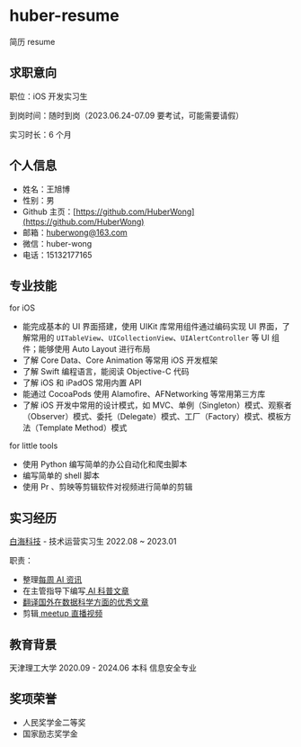 # huber-resume

简历 resume

## 求职意向

职位：iOS 开发实习生

到岗时间：随时到岗（2023.06.24-07.09 要考试，可能需要请假）

实习时长：6 个月

## 个人信息

- 姓名：王旭博
- 性别：男
- Github 主页：[https://github.com/HuberWong](https://github.com/HuberWong)
- 邮箱：[huberwong@163.com](mailto:huberwong@163.com)
- 微信：huber-wong
- 电话：15132177165

## 专业技能

for iOS

- 能完成基本的 UI 界面搭建，使用 UIKit 库常用组件通过编码实现 UI 界面，了解常用的  `UITableView`、`UICollectionView`、`UIAlertController` 等 UI 组件；能够使用 Auto Layout 进行布局
- 了解 Core Data、Core Animation 等常用 iOS 开发框架
- 了解 Swift 编程语言，能阅读 Objective-C 代码
- 了解 iOS 和 iPadOS 常用内置 API
- 能通过 CocoaPods 使用 Alamofire、AFNetworking 等常用第三方库
- 了解 iOS 开发中常用的设计模式，如 MVC、单例（Singleton）模式、观察者（Observer）模式、委托（Delegate）模式、工厂（Factory）模式、模板方法（Template Method）模式

for little tools

- 使用 Python 编写简单的办公自动化和爬虫脚本
- 编写简单的 shell 脚本
- 使用 Pr 、剪映等剪辑软件对视频进行简单的剪辑

## 实习经历

[白海科技](https://www.baihai.co/) - 技术运营实习生 2022.08 ~ 2023.01

职责：

- 整理[每周 AI 资讯](https://mp.weixin.qq.com/s/HeTeKCORFeR7q5lJeLhmOA)
- 在主管指导下编写[ AI 科普文章](https://mp.weixin.qq.com/s/lb-06V5IY-x6FrQLwgDF7g)
- [翻译国外在数据科学方面的优秀文章](https://mp.weixin.qq.com/s/M-i3C0JKLeJaKX4dFhR8ng)
- 剪辑[ meetup 直播视频](https://www.bilibili.com/video/BV1fG4y1s7uf/?spm_id_from=333.999.0.0)

## 教育背景

天津理工大学		2020.09 - 2024.06		本科		信息安全专业

## 奖项荣誉

- 人民奖学金二等奖
- 国家励志奖学金
